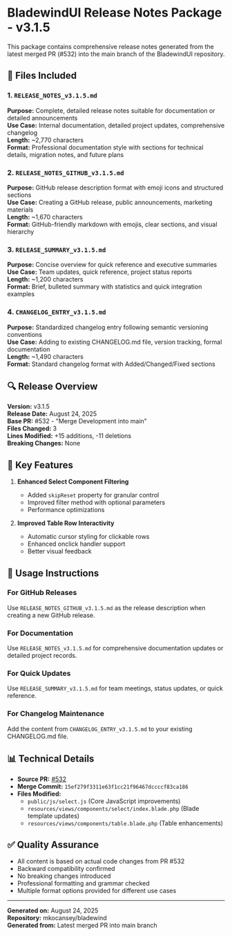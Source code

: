 # BladewindUI Release Notes Package - v3.1.5

This package contains comprehensive release notes generated from the latest merged PR (#532) into the main branch of the BladewindUI repository.

## 📁 Files Included

### 1. `RELEASE_NOTES_v3.1.5.md`
**Purpose:** Complete, detailed release notes suitable for documentation or detailed announcements  
**Use Case:** Internal documentation, detailed project updates, comprehensive changelog  
**Length:** ~2,770 characters  
**Format:** Professional documentation style with sections for technical details, migration notes, and future plans

### 2. `RELEASE_NOTES_GITHUB_v3.1.5.md`  
**Purpose:** GitHub release description format with emoji icons and structured sections  
**Use Case:** Creating a GitHub release, public announcements, marketing materials  
**Length:** ~1,670 characters  
**Format:** GitHub-friendly markdown with emojis, clear sections, and visual hierarchy

### 3. `RELEASE_SUMMARY_v3.1.5.md`
**Purpose:** Concise overview for quick reference and executive summaries  
**Use Case:** Team updates, quick reference, project status reports  
**Length:** ~1,200 characters  
**Format:** Brief, bulleted summary with statistics and quick integration examples

### 4. `CHANGELOG_ENTRY_v3.1.5.md`
**Purpose:** Standardized changelog entry following semantic versioning conventions  
**Use Case:** Adding to existing CHANGELOG.md file, version tracking, formal documentation  
**Length:** ~1,490 characters  
**Format:** Standard changelog format with Added/Changed/Fixed sections

## 🔍 Release Overview

**Version:** v3.1.5  
**Release Date:** August 24, 2025  
**Base PR:** #532 - "Merge Development into main"  
**Files Changed:** 3  
**Lines Modified:** +15 additions, -11 deletions  
**Breaking Changes:** None  

## 🎯 Key Features

1. **Enhanced Select Component Filtering**
   - Added `skipReset` property for granular control
   - Improved filter method with optional parameters
   - Performance optimizations

2. **Improved Table Row Interactivity**  
   - Automatic cursor styling for clickable rows
   - Enhanced onclick handler support
   - Better visual feedback

## 🚀 Usage Instructions

### For GitHub Releases
Use `RELEASE_NOTES_GITHUB_v3.1.5.md` as the release description when creating a new GitHub release.

### For Documentation
Use `RELEASE_NOTES_v3.1.5.md` for comprehensive documentation updates or detailed project records.

### For Quick Updates
Use `RELEASE_SUMMARY_v3.1.5.md` for team meetings, status updates, or quick reference.

### For Changelog Maintenance
Add the content from `CHANGELOG_ENTRY_v3.1.5.md` to your existing CHANGELOG.md file.

## 📊 Technical Details

- **Source PR:** [#532](https://github.com/mkocansey/bladewind/pull/532)
- **Merge Commit:** `15ef279f3311e63f1cc21f96467dccccf83ca186`
- **Files Modified:**
  - `public/js/select.js` (Core JavaScript improvements)
  - `resources/views/components/select/index.blade.php` (Blade template updates)
  - `resources/views/components/table.blade.php` (Table enhancements)

## ✅ Quality Assurance

- All content is based on actual code changes from PR #532
- Backward compatibility confirmed
- No breaking changes introduced
- Professional formatting and grammar checked
- Multiple format options provided for different use cases

---

**Generated on:** August 24, 2025  
**Repository:** mkocansey/bladewind  
**Generated from:** Latest merged PR into main branch